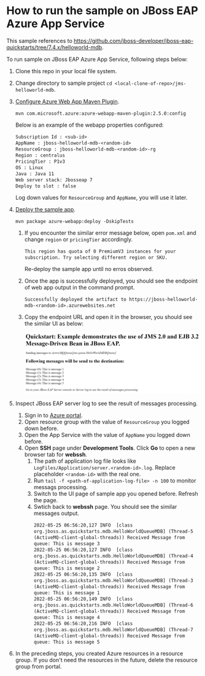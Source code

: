 # How to run the sample on JBoss EAP Azure App Service

This sample references to https://github.com/jboss-developer/jboss-eap-quickstarts/tree/7.4.x/helloworld-mdb.

To run sample on JBoss EAP Azure App Service, following steps below:

1. Clone this repo in your local file system.
1. Change directory to sample project `cd <local-clone-of-repo>/jms-helloworld-mdb`.
1. [Configure Azure Web App Maven Plugin](https://docs.microsoft.com/azure/app-service/quickstart-java?tabs=jbosseap&pivots=platform-linux#configure-the-maven-plugin).

   ```azure-cli
   mvn com.microsoft.azure:azure-webapp-maven-plugin:2.5.0:config
   ```
   
   Below is an example of the webapp properties configured: 
   
   ```text
   Subscription Id : <sub-id>
   AppName : jboss-helloworld-mdb-<random-id>
   ResourceGroup : jboss-helloworld-mdb-<random-id>-rg
   Region : centralus
   PricingTier : P1v3
   OS : Linux
   Java : Java 11
   Web server stack: Jbosseap 7
   Deploy to slot : false
   ```

   Log down values for `ResourceGroup` and `AppName`, you will use it later.

1. [Deploy the sample app](https://docs.microsoft.com/azure/app-service/quickstart-java?tabs=jbosseap&pivots=platform-linux#deploy-the-app).

   ```azure-cli
   mvn package azure-webapp:deploy -DskipTests
   ```

   1. If you encounter the similar error message below, open `pom.xml` and change `region` or `pricingTier` accordingly. 
      ```text
      This region has quota of 0 PremiumV3 instances for your subscription. Try selecting different region or SKU.
      ```
      Re-deploy the sample app until no erros observed.

   1. Once the app is successfully deployed, you should see the endpoint of web app output in the command prompt.
      ```text
      Successfully deployed the artifact to https://jboss-helloworld-mdb-<random-id>.azurewebsites.net
      ```
    1. Copy the endpoint URL and open it in the browser, you should see the similar UI as below:

       ![helloworld-mdb-ui](./media/helloworld-mdb-ui.png)

1. Inspect JBoss EAP server log to see the result of messages processing.
   1. Sign in to [Azure portal](http://portal.azure.com).
   1. Open resource group with the value of `ResourceGroup` you logged down before.
   1. Open the App Service with the value of `AppName` you logged down before.
   1. Open **SSH** page under **Development Tools**. Click **Go** to open a new browser tab for **webssh**.
      1. The path of application log file looks like `LogFiles/Application/server.<random-id>.log`. Replace placeholder `<random-id>` with the real one.
      1. Run `tail -f <path-of-application-log-file> -n 100` to monitor messags processing.
      1. Switch to the UI page of sample app you opened before. Refresh the page.
      1. Swtich back to **webssh** page. You should see the similar messages output.
         ```
         2022-05-25 06:56:20,127 INFO  [class org.jboss.as.quickstarts.mdb.HelloWorldQueueMDB] (Thread-5 (ActiveMQ-client-global-threads)) Received Message from queue: This is message 3
         2022-05-25 06:56:20,127 INFO  [class org.jboss.as.quickstarts.mdb.HelloWorldQueueMDB] (Thread-4 (ActiveMQ-client-global-threads)) Received Message from queue: This is message 2
         2022-05-25 06:56:20,135 INFO  [class org.jboss.as.quickstarts.mdb.HelloWorldQueueMDB] (Thread-3 (ActiveMQ-client-global-threads)) Received Message from queue: This is message 1
         2022-05-25 06:56:20,149 INFO  [class org.jboss.as.quickstarts.mdb.HelloWorldQueueMDB] (Thread-6 (ActiveMQ-client-global-threads)) Received Message from queue: This is message 4
         2022-05-25 06:56:20,216 INFO  [class org.jboss.as.quickstarts.mdb.HelloWorldQueueMDB] (Thread-7 (ActiveMQ-client-global-threads)) Received Message from queue: This is message 5
         ```

1. In the preceding steps, you created Azure resources in a resource group. If you don't need the resources in the future, delete the resource group from portal.

